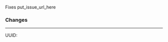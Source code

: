[//]: # (Note: See http://habitica.wikia.com/wiki/Using_Habitica_Git#Pull_Request for more info)

[//]: # (Put Issue # or URL here, if applicable. This will automatically close the issue if your PR is merged in)
Fixes put_issue_url_here

### Changes
[//]: # (Describe the changes that were made in detail here. Include pictures if necessary)



[//]: # (Put User ID in here - found in Settings -> API)

----
UUID: 

